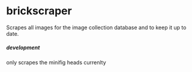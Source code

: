 # brickscraper 

Scrapes all images for the image collection database and to keep it up to date.

##### development

only scrapes the minifig heads currenlty 

